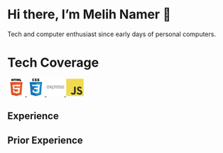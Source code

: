  # Hi there, I’m Melih Namer 👋
 Tech and computer enthusiast since early days of personal computers.

# Tech Coverage
<a href="https://www.w3schools.com/html/">
 <img src="https://raw.githubusercontent.com/devicons/devicon/master/icons/html5/html5-original-wordmark.svg" alt="html5" width="40" height="40">
</a>
<a href="https://www.w3schools.com/css/">
 <img src="https://raw.githubusercontent.com/devicons/devicon/master/icons/css3/css3-original-wordmark.svg" alt="css3" width="40" height="40">
</a>
<a href="https://expressjs.com/">
 <img src="https://raw.githubusercontent.com/devicons/devicon/master/icons/express/express-original-wordmark.svg" alt="express js" width="40" height="40">
</a>
<a href="https://developer.mozilla.org/en-US/docs/Web/JavaScript">
 <img src="https://raw.githubusercontent.com/devicons/devicon/master/icons/javascript/javascript-original.svg" alt="Javascript" width="40" height="40">
</a>

## Experience

## Prior Experience



